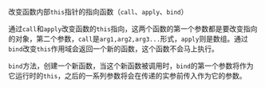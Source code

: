 改变函数内部`this`指针的指向函数（`call`、`apply`、`bind`）

通过`call`和`apply`改变函数的`this`指向，这两个函数的第一个参数都是要改变指向的对象，第二个参数，`call`是`arg1,arg2,arg3...`形式，`apply`则是数组。通过`bind`改变`this`作用域会返回一个新的函数，这个函数不会马上执行。

`bind`方法，创建一个新函数，当这个新函数被调用时，`bind`的第一个参数将作为它运行时的`this`，之后的一系列参数将会在传递的实参前传入作为它的参数。

